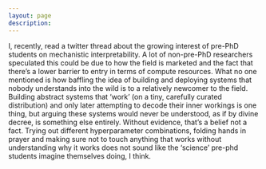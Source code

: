 ```yaml
---
layout: page
description:
---
```

I, recently, read a twitter thread about the growing interest of pre-PhD students on mechanistic interpretability. A lot of non-pre-PhD researchers speculated this could be due to how the field is marketed and the fact that there’s a lower barrier to entry in terms of compute resources.  What no one mentioned is how baffling the idea of building and deploying systems that nobody understands into the wild is to a relatively newcomer to the field. Building abstract systems that ‘work’ (on a tiny, carefully curated distribution) and only later attempting to decode their inner workings is one thing, but arguing these systems would never be understood, as if by divine decree, is something else entirely. Without evidence, that’s a belief not a fact. Trying out different hyperparameter combinations, folding hands in prayer and making sure not to touch anything that works without understanding why it works does not sound like the ‘science’ pre-phd students imagine themselves doing, I think.